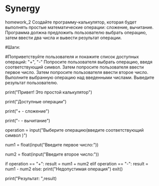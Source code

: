 # Synergy
homework_2
Создайте программу-калькулятор, которая будет выполнять простые математические операции: сложение, вычитание. Программа должна предложить пользователю выбрать операцию, затем ввести два числа и вывести результат операции.

#Шаги:

#Поприветствуйте пользователя и покажите список доступных операций: "+", "-"
Попросите пользователя выбрать операцию, введя соответствующий символ.
Затем попросите пользователя ввести первое число.
Затем попросите пользователя ввести второе число.
Выполните выбранную операцию над введенными числами.
Выведите результат пользователю.


print("Привет! Это простой калькулятор")

print("Доступные операции")

print("+ - сложение")

print("- - вычитание")

operation = input("Выберите операцию(введите соответствующий символ )")

num1 = float(input("Введите первое число:"))

num2 = float(input("Введите второе число:"))

if operation == "+":
    result = num1 + num2
elif operation == "-":
    result = num1 - num2
else:
    print("Недопустимая операция")
    exit()

print("Результат: ",result)



